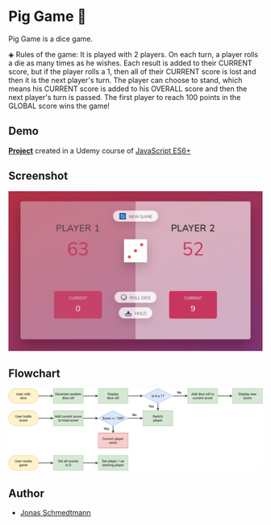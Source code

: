 # Pig Game :game_die:

Pig Game is a dice game.

◈ Rules of the game: It is played with 2 players. On each turn, a player rolls a die as many times as he wishes. Each result is added to their CURRENT score, but if the player rolls a 1, then all of their CURRENT score is lost and then it is the next player's turn. The player can choose to stand, which means his CURRENT score is added to his OVERALL score and then the next player's turn is passed. The first player to reach 100 points in the GLOBAL score wins the game!
## Demo

[**Project**](https://pig-game-es6.netlify.app/) created in a Udemy course of [JavaScript ES6+](https://www.udemy.com/course/the-complete-javascript-course/)

## Screenshot

![App Screenshot](images/Screenshot.jpg)

## Flowchart

![App Screenshot](images/pig-game-flowchart.png)

## Author

- [Jonas Schmedtmann](https://www.udemy.com/user/jonasschmedtmann/)
